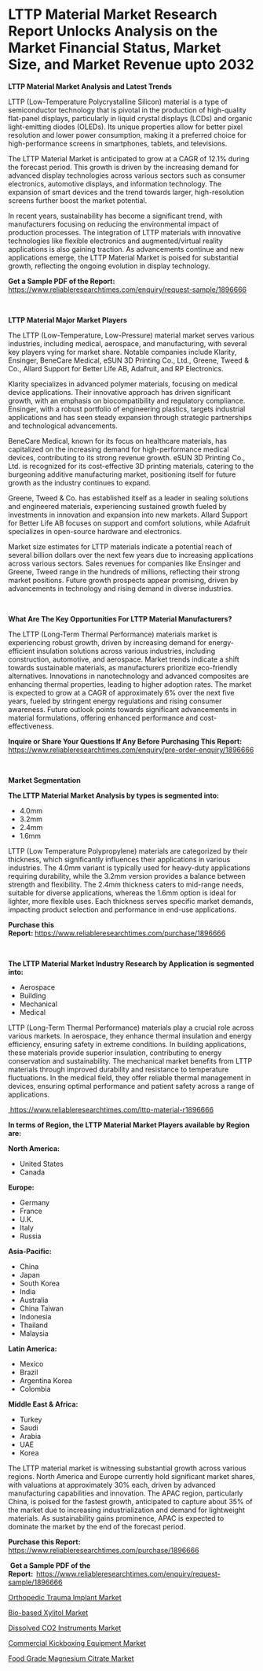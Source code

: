 <p><h1>LTTP Material Market Research Report Unlocks Analysis on the Market Financial Status, Market Size, and Market Revenue upto 2032</h1></p><p><strong>LTTP Material Market Analysis and Latest Trends</strong></p>
<p><p>LTTP (Low-Temperature Polycrystalline Silicon) material is a type of semiconductor technology that is pivotal in the production of high-quality flat-panel displays, particularly in liquid crystal displays (LCDs) and organic light-emitting diodes (OLEDs). Its unique properties allow for better pixel resolution and lower power consumption, making it a preferred choice for high-performance screens in smartphones, tablets, and televisions.</p><p>The LTTP Material Market is anticipated to grow at a CAGR of 12.1% during the forecast period. This growth is driven by the increasing demand for advanced display technologies across various sectors such as consumer electronics, automotive displays, and information technology. The expansion of smart devices and the trend towards larger, high-resolution screens further boost the market potential.</p><p>In recent years, sustainability has become a significant trend, with manufacturers focusing on reducing the environmental impact of production processes. The integration of LTTP materials with innovative technologies like flexible electronics and augmented/virtual reality applications is also gaining traction. As advancements continue and new applications emerge, the LTTP Material Market is poised for substantial growth, reflecting the ongoing evolution in display technology.</p></p>
<p><strong>Get a Sample PDF of the Report:&nbsp;</strong> <a href="https://www.reliableresearchtimes.com/enquiry/request-sample/1896666?utm_campaign=2175&utm_medium=2&utm_source=Github&utm_content=ia&utm_term=04022025&utm_id=lttp-material">https://www.reliableresearchtimes.com/enquiry/request-sample/1896666</a></p>
<p>&nbsp;</p>
<p><strong>LTTP Material Major Market Players</strong></p>
<p><p>The LTTP (Low-Temperature, Low-Pressure) material market serves various industries, including medical, aerospace, and manufacturing, with several key players vying for market share. Notable companies include Klarity, Ensinger, BeneCare Medical, eSUN 3D Printing Co., Ltd., Greene, Tweed & Co., Allard Support for Better Life AB, Adafruit, and RP Electronics.</p><p>Klarity specializes in advanced polymer materials, focusing on medical device applications. Their innovative approach has driven significant growth, with an emphasis on biocompatibility and regulatory compliance. Ensinger, with a robust portfolio of engineering plastics, targets industrial applications and has seen steady expansion through strategic partnerships and technological advancements.</p><p>BeneCare Medical, known for its focus on healthcare materials, has capitalized on the increasing demand for high-performance medical devices, contributing to its strong revenue growth. eSUN 3D Printing Co., Ltd. is recognized for its cost-effective 3D printing materials, catering to the burgeoning additive manufacturing market, positioning itself for future growth as the industry continues to expand.</p><p>Greene, Tweed & Co. has established itself as a leader in sealing solutions and engineered materials, experiencing sustained growth fueled by investments in innovation and expansion into new markets. Allard Support for Better Life AB focuses on support and comfort solutions, while Adafruit specializes in open-source hardware and electronics.</p><p>Market size estimates for LTTP materials indicate a potential reach of several billion dollars over the next few years due to increasing applications across various sectors. Sales revenues for companies like Ensinger and Greene, Tweed range in the hundreds of millions, reflecting their strong market positions. Future growth prospects appear promising, driven by advancements in technology and rising demand in diverse industries.</p></p>
<p>&nbsp;</p>
<p><strong>What Are The Key Opportunities For LTTP Material Manufacturers?</strong></p>
<p><p>The LTTP (Long-Term Thermal Performance) materials market is experiencing robust growth, driven by increasing demand for energy-efficient insulation solutions across various industries, including construction, automotive, and aerospace. Market trends indicate a shift towards sustainable materials, as manufacturers prioritize eco-friendly alternatives. Innovations in nanotechnology and advanced composites are enhancing thermal properties, leading to higher adoption rates. The market is expected to grow at a CAGR of approximately 6% over the next five years, fueled by stringent energy regulations and rising consumer awareness. Future outlook points towards significant advancements in material formulations, offering enhanced performance and cost-effectiveness.</p></p>
<p><strong>Inquire or Share Your Questions If Any Before Purchasing This Report:</strong> <a href="https://www.reliableresearchtimes.com/enquiry/pre-order-enquiry/1896666?utm_campaign=2175&utm_medium=2&utm_source=Github&utm_content=ia&utm_term=04022025&utm_id=lttp-material">https://www.reliableresearchtimes.com/enquiry/pre-order-enquiry/1896666</a></p>
<p>&nbsp;</p>
<p><strong>Market Segmentation</strong></p>
<p><strong>The LTTP Material Market Analysis by types is segmented into:</strong></p>
<p><ul><li>4.0mm</li><li>3.2mm</li><li>2.4mm</li><li>1.6mm</li></ul></p>
<p><p>LTTP (Low Temperature Polypropylene) materials are categorized by their thickness, which significantly influences their applications in various industries. The 4.0mm variant is typically used for heavy-duty applications requiring durability, while the 3.2mm version provides a balance between strength and flexibility. The 2.4mm thickness caters to mid-range needs, suitable for diverse applications, whereas the 1.6mm option is ideal for lighter, more flexible uses. Each thickness serves specific market demands, impacting product selection and performance in end-use applications.</p></p>
<p><strong>Purchase this Report:&nbsp;</strong><a href="https://www.reliableresearchtimes.com/purchase/1896666?utm_campaign=2175&utm_medium=2&utm_source=Github&utm_content=ia&utm_term=04022025&utm_id=lttp-material">https://www.reliableresearchtimes.com/purchase/1896666</a></p>
<p>&nbsp;</p>
<p><strong>The LTTP Material Market Industry Research by Application is segmented into:</strong></p>
<p><ul><li>Aerospace</li><li>Building</li><li>Mechanical</li><li>Medical</li></ul></p>
<p><p>LTTP (Long-Term Thermal Performance) materials play a crucial role across various markets. In aerospace, they enhance thermal insulation and energy efficiency, ensuring safety in extreme conditions. In building applications, these materials provide superior insulation, contributing to energy conservation and sustainability. The mechanical market benefits from LTTP materials through improved durability and resistance to temperature fluctuations. In the medical field, they offer reliable thermal management in devices, ensuring optimal performance and patient safety across a range of applications.</p></p>
<p><a href="https://www.reliableresearchtimes.com/lttp-material-r1896666?utm_campaign=2175&utm_medium=2&utm_source=Github&utm_content=ia&utm_term=04022025&utm_id=lttp-material">&nbsp;https://www.reliableresearchtimes.com/lttp-material-r1896666</a></p>
<p><strong>In terms of Region, the LTTP Material Market Players available by Region are:</strong></p>
<p>
    <p> <strong> North America: </strong>
        <ul>
            <li>United States</li>
            <li>Canada</li>
        </ul>
        </p> 
    <p> <strong> Europe: </strong>
        <ul>
            <li>Germany</li>
            <li>France</li>
            <li>U.K.</li>
            <li>Italy</li>
            <li>Russia</li>
        </ul>
        </p> 
    <p> <strong> Asia-Pacific: </strong>
        <ul>
            <li>China</li>
            <li>Japan</li>
            <li>South Korea</li>
            <li>India</li>
            <li>Australia</li>
            <li>China Taiwan</li>
            <li>Indonesia</li>
            <li>Thailand</li>
            <li>Malaysia</li>
        </ul>
        </p> 
    <p> <strong> Latin America: </strong>
        <ul>
            <li>Mexico</li>
            <li>Brazil</li>
            <li>Argentina Korea</li>
            <li>Colombia</li>
        </ul>
        </p> 
    <p> <strong> Middle East & Africa: </strong>
        <ul>
            <li>Turkey</li>
            <li>Saudi</li>
            <li>Arabia</li>
            <li>UAE</li>
            <li>Korea</li>
        </ul>
    </p>
    </p>
<p><p>The LTTP material market is witnessing substantial growth across various regions. North America and Europe currently hold significant market shares, with valuations at approximately 30% each, driven by advanced manufacturing capabilities and innovation. The APAC region, particularly China, is poised for the fastest growth, anticipated to capture about 35% of the market due to increasing industrialization and demand for lightweight materials. As sustainability gains prominence, APAC is expected to dominate the market by the end of the forecast period.</p></p>
<p><strong>Purchase this Report: </strong><a href="https://www.reliableresearchtimes.com/purchase/1896666?utm_campaign=2175&utm_medium=2&utm_source=Github&utm_content=ia&utm_term=04022025&utm_id=lttp-material">https://www.reliableresearchtimes.com/purchase/1896666</a></p>
<p>&nbsp;<strong>Get a Sample PDF of the Report:&nbsp;&nbsp;</strong><a href="https://www.reliableresearchtimes.com/enquiry/request-sample/1896666?utm_campaign=2175&utm_medium=2&utm_source=Github&utm_content=ia&utm_term=04022025&utm_id=lttp-material">https://www.reliableresearchtimes.com/enquiry/request-sample/1896666</a></p>
<p><strong></strong></p>
<p><p><a href="https://www.linkedin.com/pulse/industry-analysis-technological-advancements-orthopedic-lssof?utm_campaign=2175&utm_medium=2&utm_source=Github&utm_content=ia&utm_term=04022025&utm_id=lttp-material">Orthopedic Trauma Implant Market</a></p><p><a href="https://www.linkedin.com/pulse/delving-growth-market-bio-based-xylitol-expected-54-cagr-fyznf?utm_campaign=2175&utm_medium=2&utm_source=Github&utm_content=ia&utm_term=04022025&utm_id=lttp-material">Bio-based Xylitol Market</a></p><p><a href="https://www.linkedin.com/pulse/global-dissolved-co2-instruments-market-research-report-8hk3f?utm_campaign=2175&utm_medium=2&utm_source=Github&utm_content=ia&utm_term=04022025&utm_id=lttp-material">Dissolved CO2 Instruments Market</a></p><p><a href="https://www.linkedin.com/pulse/commercial-kickboxing-equipment-market-research-report-analyzing-ppire?utm_campaign=2175&utm_medium=2&utm_source=Github&utm_content=ia&utm_term=04022025&utm_id=lttp-material">Commercial Kickboxing Equipment Market</a></p><p><a href="https://www.linkedin.com/pulse/global-food-grade-magnesium-citrate-market-trends-applications-gkirf?utm_campaign=2175&utm_medium=2&utm_source=Github&utm_content=ia&utm_term=04022025&utm_id=lttp-material">Food Grade Magnesium Citrate Market</a></p></p>